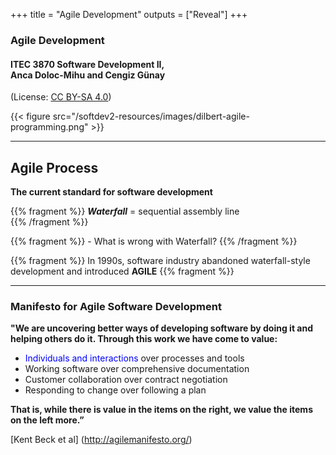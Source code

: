 +++
title = "Agile Development"
outputs = ["Reveal"]
+++

### Agile Development

#### ITEC 3870 Software Development II, <br> Anca Doloc-Mihu and Cengiz Günay

(License: [CC BY-SA 4.0](http://creativecommons.org/licenses/by-sa/4.0/))
    
{{< figure src="/softdev2-resources/images/dilbert-agile-programming.png" >}}

---

## Agile Process

**The current standard for software development**



{{% fragment %}}
**_Waterfall_** = sequential assembly line                      
{{% /fragment %}}

{{% fragment %}} - What is wrong with Waterfall? {{% /fragment %}}

{{% fragment %}} In 1990s, software industry abandoned waterfall-style development and introduced 
**AGILE** {{% fragment %}}

---

### Manifesto for Agile Software Development 

**"We are uncovering better ways of developing software by doing it and helping others do it.  Through this work we have come to value:**

* <span style="color:blue"> Individuals and interactions </span> over processes and tools 
* Working software over comprehensive documentation 
* Customer collaboration over contract negotiation 
* Responding to change over following a plan 

**That is, while there is value in the items on the right, we value the items on the left more.”**


[Kent Beck et al] (http://agilemanifesto.org/) 
